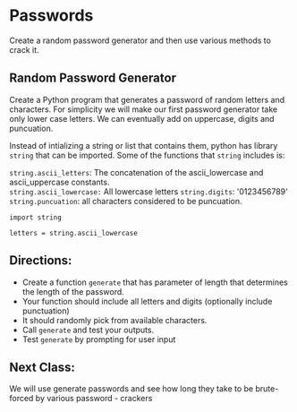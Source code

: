 # Passwords
Create a random password generator and then use various methods to crack it.  

## Random Password Generator
Create a Python program that generates a password of random letters and characters.  For simplicity we will make our first password generator take only lower case letters. We can eventually add on uppercase, digits and puncuation.  

Instead of intializing a string or list that contains them, python has library `string` that can be imported.  Some of the functions that `string` includes is:

`string.ascii_letters`: The concatenation of the ascii_lowercase and ascii_uppercase constants.  
`string.ascii_lowercase:` All lowercase letters
`string.digits`: '0123456789'  
`string.puncuation`: all characters considered to be puncuation.  

```
import string

letters = string.ascii_lowercase

```

## Directions:
- Create a function `generate` that has parameter of length that determines the length of the password. 
- Your function should include all letters and digits (optionally include punctuation)
- It should randomly pick from available characters. 
- Call `generate` and test your outputs.  
- Test `generate` by prompting for user input


## Next Class:
We will use generate passwords and see how long they take to be brute-forced by various password - crackers 





